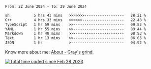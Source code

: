 <!--START_SECTION:waka-->

```txt
From: 22 June 2024 - To: 29 June 2024

sh           5 hrs 43 mins   >>>>>>>------------------   28.21 %
C++          4 hrs 33 mins   >>>>>>-------------------   22.48 %
TypeScript   1 hr 59 mins    >>-----------------------   09.83 %
YAML         1 hr 55 mins    >>-----------------------   09.44 %
Markdown     1 hr 48 mins    >>-----------------------   08.93 %
Text         1 hr 13 mins    >>-----------------------   06.03 %
JSON         1 hr            >------------------------   04.92 %
```

<!--END_SECTION:waka-->

<!-- [![grayxu's github stats](https://github-readme-stats.vercel.app/api?username=grayxu&count_private=true&show_icons=true)](https://github.com/grayxu) -->

Know more about me: [About - Gray's grind](https://www.grayxu.cn/).
<p align="left">
  <a href="https://wakatime.com/@c69eb31e-43a1-463f-8968-c3449e386f57"><img src="https://wakatime.com/badge/user/c69eb31e-43a1-463f-8968-c3449e386f57.svg" title="Total time coded since Feb 28 2023" /></a>
</p>

